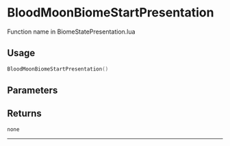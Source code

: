 # BloodMoonBiomeStartPresentation
Function name in BiomeStatePresentation.lua
## Usage
```lua
BloodMoonBiomeStartPresentation()
```
## Parameters

## Returns
`none`

---